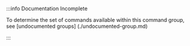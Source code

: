 :::info Documentation Incomplete

To determine the set of commands available within this command group, see [undocumented groups] (./undocumented-group.md)

:::